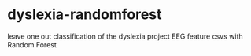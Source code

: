 # dyslexia-randomforest
leave one out classification of the dyslexia project EEG feature csvs with Random Forest
